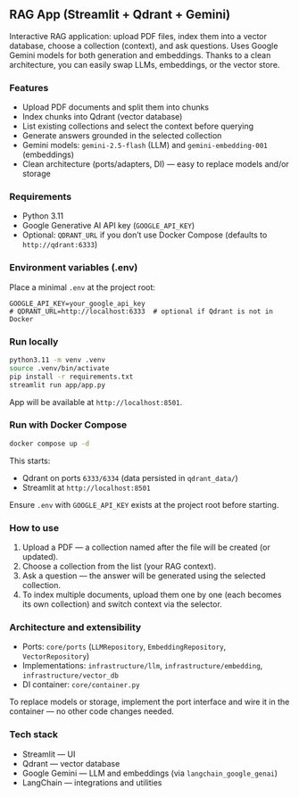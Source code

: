 ## RAG App (Streamlit + Qdrant + Gemini)

Interactive RAG application: upload PDF files, index them into a vector database, choose a collection (context), and ask questions. Uses Google Gemini models for both generation and embeddings. Thanks to a clean architecture, you can easily swap LLMs, embeddings, or the vector store.

### Features
- Upload PDF documents and split them into chunks
- Index chunks into Qdrant (vector database)
- List existing collections and select the context before querying
- Generate answers grounded in the selected collection
- Gemini models: `gemini-2.5-flash` (LLM) and `gemini-embedding-001` (embeddings)
- Clean architecture (ports/adapters, DI) — easy to replace models and/or storage

### Requirements
- Python 3.11
- Google Generative AI API key (`GOOGLE_API_KEY`)
- Optional: `QDRANT_URL` if you don’t use Docker Compose (defaults to `http://qdrant:6333`)

### Environment variables (.env)
Place a minimal `.env` at the project root:
```
GOOGLE_API_KEY=your_google_api_key
# QDRANT_URL=http://localhost:6333  # optional if Qdrant is not in Docker
```

### Run locally
```bash
python3.11 -m venv .venv
source .venv/bin/activate
pip install -r requirements.txt
streamlit run app/app.py
```
App will be available at `http://localhost:8501`.

### Run with Docker Compose
```bash
docker compose up -d
```
This starts:
- Qdrant on ports `6333/6334` (data persisted in `qdrant_data/`)
- Streamlit at `http://localhost:8501`

Ensure `.env` with `GOOGLE_API_KEY` exists at the project root before starting.

### How to use
1. Upload a PDF — a collection named after the file will be created (or updated).
2. Choose a collection from the list (your RAG context).
3. Ask a question — the answer will be generated using the selected collection.
4. To index multiple documents, upload them one by one (each becomes its own collection) and switch context via the selector.

### Architecture and extensibility
- Ports: `core/ports` (`LLMRepository`, `EmbeddingRepository`, `VectorRepository`)
- Implementations: `infrastructure/llm`, `infrastructure/embedding`, `infrastructure/vector_db`
- DI container: `core/container.py`

To replace models or storage, implement the port interface and wire it in the container — no other code changes needed.

### Tech stack
- Streamlit — UI
- Qdrant — vector database
- Google Gemini — LLM and embeddings (via `langchain_google_genai`)
- LangChain — integrations and utilities
